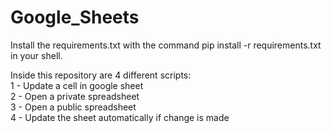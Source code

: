 # Google_Sheets

Install the requirements.txt with the command pip install -r requirements.txt in your shell.

Inside this repository are 4 different scripts: <br>
1 - Update a cell in google sheet <br>
2 - Open a private spreadsheet <br>
3 - Open a public spreadsheet <br>
4 - Update the sheet automatically if  change is made <br>
